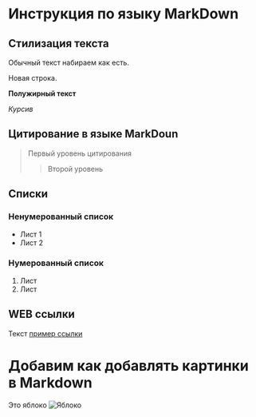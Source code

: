 # Инструкция по языку MarkDown

## Стилизация текста

Обычный текст набираем как есть.

Новая строка.

**Полужирный текст**

*Курсив*

## Цитирование в языке MarkDoun
> Первый уровень цитирования
>> Второй уровень

## Списки
### Ненумерованный список
* Лист 1
* Лист 2

### Нумерованный список
1. Лист
2. Лист

## WEB ссылки
Текст [пример ссылки](http.example.com "Всплывающая подсказка")

# Добавим как добавлять картинки в Markdown
Это яблоко
![Яблоко](apple.jpg)
